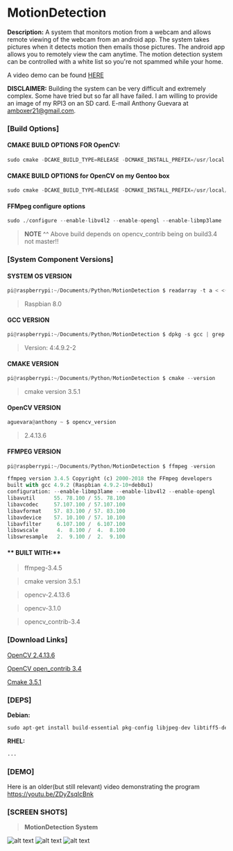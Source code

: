# MotionDetection
>
**Description:** A system that monitors motion from a webcam and allows remote viewing of the webcam from an android app. The system takes pictures when it detects motion then emails those pictures. The android app allows you to remotely view the cam anytime. The motion detection system can be controlled with a white list so you're not spammed while your home. 

A video demo can be found [HERE](https://www.youtube.com/watch?v=ZDyZsqIcBnk)

**DISCLAIMER:** Building the system can be very difficult and extremely complex. Some have tried but so far all have failed. I am willing to provide an image of my RPI3 on an SD card. E-mail Anthony Guevara at amboxer21@gmail.com.

### [Build Options]

#### **CMAKE BUILD OPTIONS FOR OpenCV:** 

```python
sudo cmake -DCAKE_BUILD_TYPE=RELEASE -DCMAKE_INSTALL_PREFIX=/usr/local -DINSTALL_PYTHON_EXAMPLES=ON -DWITH_V4L=ON -DWITH_OPENGL=ON -DWITH_QT=OFF -DOPENCV_EXTRA_MODULES_PATH=/usr/src/opencv_contrib/modules -DBUILD_EXAMPLES=ON -DARCH=ARMV7 .. && sudo make -j3
```

#### **CMAKE BUILD OPTIONS for OpenCV on my Gentoo box**
```python
sudo cmake -DCAKE_BUILD_TYPE=RELEASE -DCMAKE_INSTALL_PREFIX=/usr/local/opencv-3.4.3 -DINSTALL_PYTHON_EXAMPLES=ON -DWITH_V4L=ON -DWITH_OPENGL=ON -DWITH_OPENCL=OFF -DWITH_VTK=OFF -DWITH_QT=OFF -DOPENCV_EXTRA_MODULES_PATH=/usr/src/opencv_contrib/modules -DBUILD_EXAMPLES=ON -DARCH=ARMV7 .. && sudo make -j3
```

#### **FFMpeg configure options**

```python
sudo ./configure --enable-libv4l2 --enable-opengl --enable-libmp3lame
```

> **NOTE** ^^ Above build depends on opencv_contrib being on build3.4 not master!!

### [System Component Versions]

#### **SYSTEM OS VERSION**

```python
pi@raspberrypi:~/Documents/Python/MotionDetection $ readarray -t a < <(lsb_release -irs); echo "${a[@]}"
```

>Raspbian 8.0

#### **GCC VERSION**

```python
pi@raspberrypi:~/Documents/Python/MotionDetection $ dpkg -s gcc | grep ^Version
```

>Version: 4:4.9.2-2

#### **CMAKE VERSION**

```python
pi@raspberrypi:~/Documents/Python/MotionDetection $ cmake --version
```

>cmake version 3.5.1

#### **OpenCV VERSION**

```python
aguevara@anthony ~ $ opencv_version 
```

>2.4.13.6

#### **FFMPEG VERSION**

```python
pi@raspberrypi:~/Documents/Python/MotionDetection $ ffmpeg -version
```

```python
ffmpeg version 3.4.5 Copyright (c) 2000-2018 the FFmpeg developers
built with gcc 4.9.2 (Raspbian 4.9.2-10+deb8u1)
configuration: --enable-libmp3lame --enable-libv4l2 --enable-opengl
libavutil      55. 78.100 / 55. 78.100
libavcodec     57.107.100 / 57.107.100
libavformat    57. 83.100 / 57. 83.100
libavdevice    57. 10.100 / 57. 10.100
libavfilter     6.107.100 /  6.107.100
libswscale      4.  8.100 /  4.  8.100
libswresample   2.  9.100 /  2.  9.100
```

#### ** BUILT WITH:**

>ffmpeg-3.4.5

>cmake version 3.5.1

>opencv-2.4.13.6

>opencv-3.1.0

>opencv_contrib-3.4

### [Download Links]

[OpenCV 2.4.13.6](https://github.com/opencv/opencv/archive/2.4.13.6.zip)

[OpenCV open_contrib 3.4](https://github.com/opencv/opencv_contrib/tree/3.4)

[Cmake 3.5.1](https://github.com/Kitware/CMake/releases/download/v3.5.1/cmake-3.5.1.tar.gz)

### [DEPS]

**Debian:**

```python
sudo apt-get install build-essential pkg-config libjpeg-dev libtiff5-dev libjasper-dev libpng12-dev libv4l-dev libxvidcore-dev libx264-dev libgtk2.0-dev libatlas-base-dev gfortran python2.7-dev python3-dev 
```

**RHEL:**

```python
...
```

### [DEMO]

Here is an older(but still relevant) video demonstrating the program https://youtu.be/ZDyZsqIcBnk

### [SCREEN SHOTS]

> **MotionDetection System**

![alt text](https://github.com/amboxer21/MotionDetection/blob/master/src/screenshots/Screenshot_20181119-171140_scaled-250x500.png)
![alt text](https://github.com/amboxer21/MotionDetection/blob/master/src/screenshots/Screenshot_20181119-171159_scaled-250x500.png)
![alt text](https://github.com/amboxer21/MotionDetection/blob/master/src/screenshots/Screenshot_20181119-171209_scaled-250x500.png)
